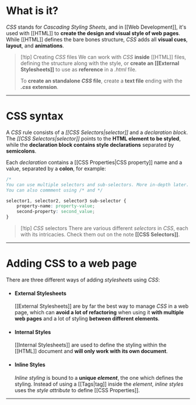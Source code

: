 # What is it?
*CSS* stands for *Cascading Styling Sheets*, and in [[Web Development]], it's used with [[HTML]] to **create the design and visual style of web pages**. While [[HTML]] defines the bare bones structure, *CSS* adds all **visual cues**, **layout**, and **animations**.

>[!tip] Creating *CSS* files
>We can work with *CSS* **inside** [[HTML]] files, defining the structure along with the style, or **create an [[External Stylesheets]]** to use as **reference** in a *.html* file.
>
>To **create an standalone *CSS* file**, create a **text file** ending with the ***.css* extension**.

___
# CSS syntax

A *CSS* rule consists of a *[[CSS Selectors|selector]]* and a *declaration block*. The *[[CSS Selectors|selector]]* points to the **HTML element to be styled**, while the **declaration block contains style declarations** separated by **semicolons**.

Each *declaration* contains a [[CSS Properties|CSS property]] name and a value, separated by a **colon**, for example:

```css
/*
You can use multiple selectors and sub-selectors. More in-depth later.
You can also commment using /* and */

selector1, selector2, selector3 sub-selector {
	property-name: property-value;
	second-property: second_value;
}
```

>[!tip] *CSS* selectors
>There are various different *selectors* in *CSS*, each with its intricacies. Check them out on the note **[[CSS Selectors]]**.
___
# Adding CSS to a web page

There are three different ways of adding *stylesheets* using *CSS*:

- #### External Stylesheets
	[[External Stylesheets]] are by far the best way to manage *CSS* in a web page, which can **avoid a lot of refactoring** when using it **with multiple web pages** and a lot of styling **between different elements**.

- #### Internal Styles
	[[Internal Stylesheets]] are used to define the styling within the [[HTML]] document and **will only work with its own document**.

- #### Inline Styles
	*Inline styling* is bound to a **unique *element***, the one which defines the styling. Instead of using a [[Tags|tag]] inside the *element*, *inline styles* uses the *style attribute* to define [[CSS Properties]].
___
